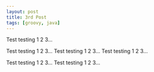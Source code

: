 ```yaml
---
layout: post
title: 3rd Post
tags: [groovy, java]
---
```


Test testing 1 2 3...
<!--more-->
Test testing 1 2 3...
Test testing 1 2 3...
Test testing 1 2 3...

Test testing 1 2 3...
Test testing 1 2 3...
